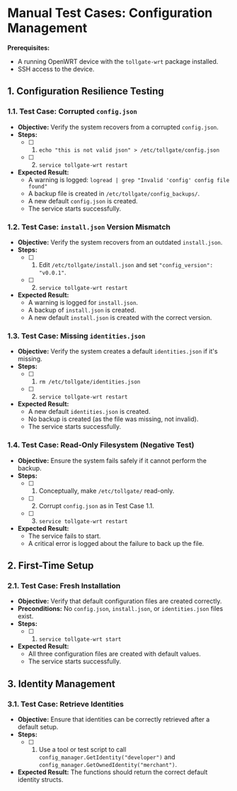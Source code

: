 # Manual Test Cases: Configuration Management

**Prerequisites:**
- A running OpenWRT device with the `tollgate-wrt` package installed.
- SSH access to the device.

## 1. Configuration Resilience Testing

### 1.1. Test Case: Corrupted `config.json`
- **Objective:** Verify the system recovers from a corrupted `config.json`.
- **Steps:**
  - [ ] 1. `echo "this is not valid json" > /etc/tollgate/config.json`
  - [ ] 2. `service tollgate-wrt restart`
- **Expected Result:**
  - A warning is logged: `logread | grep "Invalid 'config' config file found"`
  - A backup file is created in `/etc/tollgate/config_backups/`.
  - A new default `config.json` is created.
  - The service starts successfully.

### 1.2. Test Case: `install.json` Version Mismatch
- **Objective:** Verify the system recovers from an outdated `install.json`.
- **Steps:**
  - [ ] 1. Edit `/etc/tollgate/install.json` and set `"config_version": "v0.0.1"`.
  - [ ] 2. `service tollgate-wrt restart`
- **Expected Result:**
  - A warning is logged for `install.json`.
  - A backup of `install.json` is created.
  - A new default `install.json` is created with the correct version.

### 1.3. Test Case: Missing `identities.json`
- **Objective:** Verify the system creates a default `identities.json` if it's missing.
- **Steps:**
  - [ ] 1. `rm /etc/tollgate/identities.json`
  - [ ] 2. `service tollgate-wrt restart`
- **Expected Result:**
  - A new default `identities.json` is created.
  - No backup is created (as the file was missing, not invalid).
  - The service starts successfully.

### 1.4. Test Case: Read-Only Filesystem (Negative Test)
- **Objective:** Ensure the system fails safely if it cannot perform the backup.
- **Steps:**
  - [ ] 1. Conceptually, make `/etc/tollgate/` read-only.
  - [ ] 2. Corrupt `config.json` as in Test Case 1.1.
  - [ ] 3. `service tollgate-wrt restart`
- **Expected Result:**
  - The service fails to start.
  - A critical error is logged about the failure to back up the file.

## 2. First-Time Setup

### 2.1. Test Case: Fresh Installation
- **Objective:** Verify that default configuration files are created correctly.
- **Preconditions:** No `config.json`, `install.json`, or `identities.json` files exist.
- **Steps:**
  - [ ] 1. `service tollgate-wrt start`
- **Expected Result:**
  - All three configuration files are created with default values.
  - The service starts successfully.

## 3. Identity Management

### 3.1. Test Case: Retrieve Identities
- **Objective:** Ensure that identities can be correctly retrieved after a default setup.
- **Steps:**
  - [ ] 1. Use a tool or test script to call `config_manager.GetIdentity("developer")` and `config_manager.GetOwnedIdentity("merchant")`.
- **Expected Result:** The functions should return the correct default identity structs.